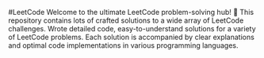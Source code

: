 #LeetCode
Welcome to the ultimate LeetCode problem-solving hub! 🚀 This repository contains lots of crafted solutions to a wide array of LeetCode challenges. Wrote detailed code, easy-to-understand solutions for a variety of LeetCode problems. Each solution is accompanied by clear explanations and optimal code implementations in various programming languages.
